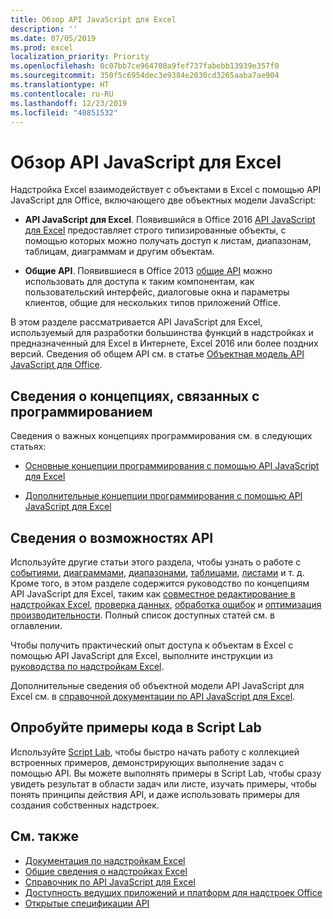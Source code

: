 ```yaml
---
title: Обзор API JavaScript для Excel
description: ''
ms.date: 07/05/2019
ms.prod: excel
localization_priority: Priority
ms.openlocfilehash: 0c07bb7ce964708a9fef737fabebb13939e357f0
ms.sourcegitcommit: 350f5c6954dec3e9384e2030cd3265aaba7ae904
ms.translationtype: HT
ms.contentlocale: ru-RU
ms.lasthandoff: 12/23/2019
ms.locfileid: "40851532"
---
```

# <a name="excel-javascript-api-overview"></a>Обзор API JavaScript для Excel

Надстройка Excel взаимодействует с объектами в Excel с помощью API JavaScript для Office, включающего две объектных модели JavaScript:

* **API JavaScript для Excel**. Появившийся в Office 2016 [API JavaScript для Excel](/javascript/api/excel) предоставляет строго типизированные объекты, с помощью которых можно получать доступ к листам, диапазонам, таблицам, диаграммам и другим объектам. 

* **Общие API**. Появившиеся в Office 2013 [общие API](/javascript/api/office) можно использовать для доступа к таким компонентам, как пользовательский интерфейс, диалоговые окна и параметры клиентов, общие для нескольких типов приложений Office.

В этом разделе рассматривается API JavaScript для Excel, используемый для разработки большинства функций в надстройках и предназначенный для Excel в Интернете, Excel 2016 или более поздних версий. Сведения об общем API см. в статье [Объектная модель API JavaScript для Office](../../develop/office-javascript-api-object-model.md). 

## <a name="learn-programming-concepts"></a>Сведения о концепциях, связанных с программированием

Сведения о важных концепциях программирования см. в следующих статьях:
 
- [Основные концепции программирования с помощью API JavaScript для Excel](../../excel/excel-add-ins-core-concepts.md)

- [Дополнительные концепции программирования с помощью API JavaScript для Excel](../../excel/excel-add-ins-advanced-concepts.md)

## <a name="learn-about-api-capabilities"></a>Сведения о возможностях API

Используйте другие статьи этого раздела, чтобы узнать о работе с [событиями](../../excel/excel-add-ins-events.md), [диаграммами](../../excel/excel-add-ins-charts.md), [диапазонами](../../excel/excel-add-ins-ranges.md), [таблицами](../../excel/excel-add-ins-tables.md), [листами](../../excel/excel-add-ins-worksheets.md) и т. д. Кроме того, в этом разделе содержится руководство по концепциям API JavaScript для Excel, таким как [совместное редактирование в надстройках Excel](../../excel/co-authoring-in-excel-add-ins.md), [проверка данных](../../excel/excel-add-ins-data-validation.md), [обработка ошибок](../../excel/excel-add-ins-error-handling.md) и [оптимизация производительности](../../excel/performance.md). Полный список доступных статей см. в оглавлении.

Чтобы получить практический опыт доступа к объектам в Excel с помощью API JavaScript для Excel, выполните инструкции из [руководства по надстройкам Excel](../../tutorials/excel-tutorial.md). 

Дополнительные сведения об объектной модели API JavaScript для Excel см. в [справочной документации по API JavaScript для Excel](/javascript/api/excel).

## <a name="try-out-code-samples-in-script-lab"></a>Опробуйте примеры кода в Script Lab

Используйте [Script Lab](../../overview/explore-with-script-lab.md), чтобы быстро начать работу с коллекцией встроенных примеров, демонстрирующих выполнение задач с помощью API. Вы можете выполнять примеры в Script Lab, чтобы сразу увидеть результат в области задач или листе, изучать примеры, чтобы понять принципы действия API, и даже использовать примеры для создания собственных надстроек.

## <a name="see-also"></a>См. также

- [Документация по надстройкам Excel](../../excel/index.md)
- [Общие сведения о надстройках Excel](../../excel/excel-add-ins-overview.md)
- [Справочник по API JavaScript для Excel](/javascript/api/excel)
- [Доступность ведущих приложений и платформ для надстроек Office](../../overview/office-add-in-availability.md)
- [Открытые спецификации API](../openspec/openspec.md)
